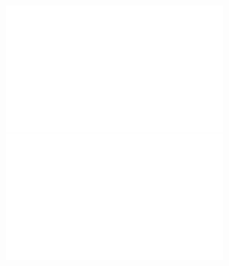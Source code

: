 <div align="center">

<a href="https://github.com/jstrieb/github-stats">
  
![](https://github.com/SirFudgekins/github-stats/blob/master/generated/overview.svg)
![](https://github.com/SirFudgekins/github-stats/blob/master/generated/languages.svg)

</a>

</div>
